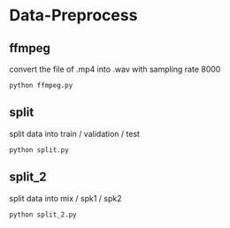 # Data-Preprocess

## ffmpeg

convert the file of .mp4 into .wav with sampling rate 8000

`python ffmpeg.py`

## split

split data into train / validation / test

`python split.py`


## split_2

split data into mix / spk1 / spk2

`python split_2.py`
